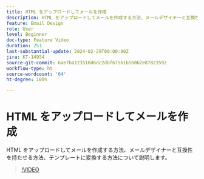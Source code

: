 ```yaml
---
title: HTML をアップロードしてメールを作成
description: HTML をアップロードしてメールを作成する方法、メールデザイナーと互換性を持たせる方法、テンプレートに変換する方法について説明します。
feature: Email Design
role: User
level: Beginner
doc-type: Feature Video
duration: 251
last-substantial-update: 2024-02-29T00:00:00Z
jira: KT-14954
source-git-commit: 6ae7ba123510d6dc2dbf67561b5b0b2e87823592
workflow-type: ht
source-wordcount: '64'
ht-degree: 100%

---
```



# HTML をアップロードしてメールを作成

HTML をアップロードしてメールを作成する方法、メールデザイナーと互換性を持たせる方法、テンプレートに変換する方法について説明します。

>[!VIDEO](https://video.tv.adobe.com/v/3427633/?learn=on)
